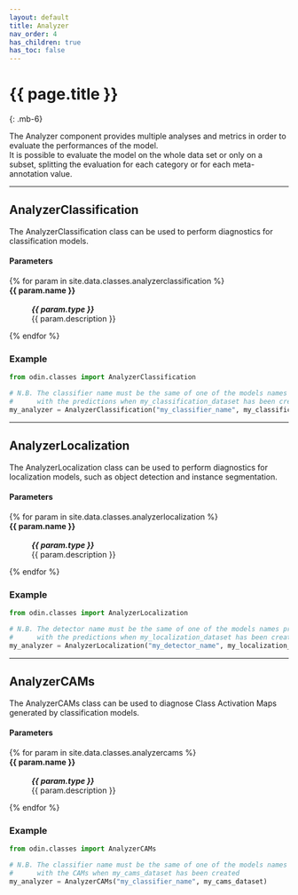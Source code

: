 ```yaml
---
layout: default
title: Analyzer
nav_order: 4
has_children: true
has_toc: false
---
```


# {{ page.title }}
{: .mb-6}

The Analyzer component provides multiple analyses and metrics in order to evaluate the performances of the model.
<br>
It is possible to evaluate the model on the whole data set or only on a subset, splitting the evaluation for each category or for each meta-annotation value.

<hr>

## AnalyzerClassification

The AnalyzerClassification class can be used to perform diagnostics for classification models.

#### Parameters
<dl>
  {% for param in site.data.classes.analyzerclassification %}

  <dt><strong>{{ param.name }}</strong></dt>
  <dd><br><b><i>{{ param.type }}</i></b></dd><dd>{{ param.description }}</dd>

  {% endfor %}
</dl>

### Example
```py
from odin.classes import AnalyzerClassification

# N.B. The classifier name must be the same of one of the models names provided
#      with the predictions when my_classification_dataset has been created
my_analyzer = AnalyzerClassification("my_classifier_name", my_classification_dataset)
```


<hr>

## AnalyzerLocalization

The AnalyzerLocalization class can be used to perform diagnostics for localization models, such as object detection and instance segmentation.

#### Parameters
<dl>
  {% for param in site.data.classes.analyzerlocalization %}
  <dt><strong>{{ param.name }}</strong></dt>
  <dd><br><b><i>{{ param.type }}</i></b></dd><dd>{{ param.description }}</dd>

  {% endfor %}
</dl>

### Example
```py
from odin.classes import AnalyzerLocalization

# N.B. The detector name must be the same of one of the models names provided
#      with the predictions when my_localization_dataset has been created
my_analyzer = AnalyzerLocalization("my_detector_name", my_localization_dataset)
```

<hr>

## AnalyzerCAMs

The AnalyzerCAMs class can be used to diagnose Class Activation Maps generated by classification models.

#### Parameters
<dl>
  {% for param in site.data.classes.analyzercams %}

  <dt><strong>{{ param.name }}</strong></dt>
  <dd><br><b><i>{{ param.type }}</i></b></dd><dd>{{ param.description }}</dd>

  {% endfor %}
</dl>

### Example
```py
from odin.classes import AnalyzerCAMs

# N.B. The classifier name must be the same of one of the models names provided
#      with the CAMs when my_cams_dataset has been created
my_analyzer = AnalyzerCAMs("my_classifier_name", my_cams_dataset)
```
